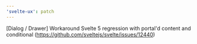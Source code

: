 ```yaml
---
'svelte-ux': patch
---
```


[Dialog / Drawer] Workaround Svelte 5 regression with portal'd content and conditional (https://github.com/sveltejs/svelte/issues/12440)
